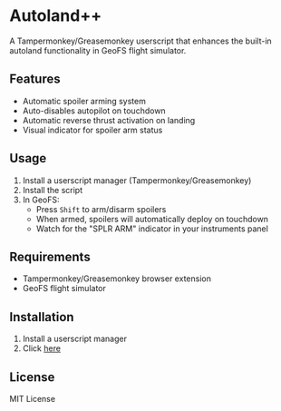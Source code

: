 # Autoland++

A Tampermonkey/Greasemonkey userscript that enhances the built-in autoland functionality in GeoFS flight simulator.

## Features

- Automatic spoiler arming system
- Auto-disables autopilot on touchdown
- Automatic reverse thrust activation on landing
- Visual indicator for spoiler arm status

## Usage

1. Install a userscript manager (Tampermonkey/Greasemonkey)
2. Install the script
3. In GeoFS:
   - Press `Shift` to arm/disarm spoilers
   - When armed, spoilers will automatically deploy on touchdown
   - Watch for the "SPLR ARM" indicator in your instruments panel

## Requirements

- Tampermonkey/Greasemonkey browser extension
- GeoFS flight simulator

## Installation

1. Install a userscript manager
2. Click [here](./GeoFS%20Autoland.user.js)

## License

MIT License
